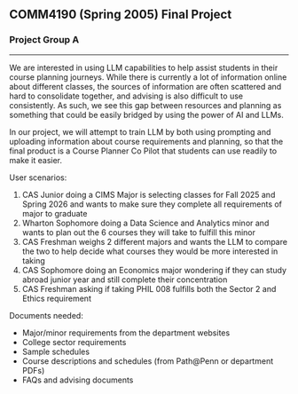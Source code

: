 ## COMM4190 (Spring 2005) Final Project

### Project Group A

----
We are interested in using LLM capabilities to help assist students in their course planning journeys. While there is currently a lot of information online about different classes, the sources of information are often scattered and hard to consolidate together, and advising is also difficult to use consistently. As such, we see this gap between resources and planning as something that could be easily bridged by using the power of AI and LLMs.

In our project, we will attempt to train LLM by both using prompting and uploading information about course requirements and planning, so that the final product is a Course Planner Co Pilot that students can use readily to make it easier.

User scenarios:
1. CAS Junior doing a CIMS Major is selecting classes for Fall 2025 and Spring 2026 and wants to make sure they complete all requirements of major to graduate
2. Wharton Sophomore doing a Data Science and Analytics minor and wants to plan out the 6 courses they will take to fulfill this minor
3. CAS Freshman weighs 2 different majors and wants the LLM to compare the two to help decide what courses they would be more interested in taking 
4. CAS Sophomore doing an Economics major wondering if they can study abroad junior year and still complete their concentration
5. CAS Freshman asking if taking PHIL 008 fulfills both the Sector 2 and Ethics requirement

Documents needed:
* Major/minor requirements from the department websites
* College sector requirements
* Sample schedules
* Course descriptions and schedules (from Path@Penn or department PDFs)
* FAQs and advising documents
